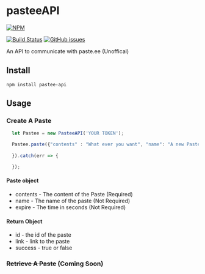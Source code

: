 # pasteeAPI 
[![NPM](https://nodei.co/npm/pastee-api.png?downloads=true&downloadRank=true&stars=true)](https://nodei.co/npm/pastee-api/)

[![Build Status](https://img.shields.io/travis/motoenduroboy/pastee-api/master.svg?style=flat-square)](https://travis-ci.org/motoenduroboy/pastee-api) [![GitHub issues](https://img.shields.io/github/issues/badges/shields.svg?style=flat-square)](https://github.com/motoenduroboy/pastee-api/)

An API to communicate with paste.ee (Unoffical)

## Install
```
npm install pastee-api
```

## Usage
### Create A Paste
```javascript
  let Pastee = new PasteeAPI('YOUR TOKEN');

  Pastee.paste({"contents" : "What ever you want", "name": "A new Paste", "expire": 100}).then(res => {
    
  }).catch(err => {

  });
```
#### Paste object
* contents - The content of the Paste (Required)
* name - The name of the paste (Not Required)
* expire - The time in seconds (Not Required)

#### Return Object
* id - the id of the paste
* link - link to the paste
* success - true or false

### ~~Retrieve A Paste~~ (Coming Soon)
